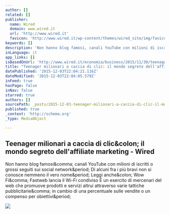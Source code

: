 ```yaml
---
author: []
related: []
publisher:
  name: Wired
  domain: www.wired.it
  url: 'http://www.wired.it'
  favicon: 'http://www.wired.it/wp-content/themes/wired_site/img/favicon.ico'
keywords: []
description: 'Non hanno blog famosi, canali YouTube con milioni di iscritti o grossi seguiti sui social network. Di alcuni fra i più bravi non si conosce nemmeno il vero nome. Leggi anche: Wow Fi, Fastweb lancia il Wi-Fi condiviso È un esercito di mercenari del web che promuove prodotti e servizi altrui attraverso varie tattiche pubblicitarie, in cambio di una percentuale sulle vendite o un compenso per obiettivi.'
inLanguage: it
app_links: []
isBasedOnUrl: 'http://www.wired.it/economia/business/2015/11/30/teenager-milionari-caccia-clic-mondo-segreto-dellaffiliate-marketing/'
title: "Teenager milionari a caccia di clic: il mondo segreto dell'affiliate marketing - Wired"
datePublished: '2015-12-03T22:04:21.116Z'
dateModified: '2015-12-03T22:04:05.579Z'
inFeed: true
hasPage: false
inNav: false
starred: true
authors: []
sourcePath: _posts/2015-12-03-teenager-milionari-a-caccia-di-clic-il-mondo-segreto-della.md
published: true
_context: 'http://schema.org'
_type: MediaObject

---
```

<article style=""><h1>Teenager milionari a caccia di clic&amp;colon; il mondo segreto dell'affiliate marketing - Wired</h1><p>Non hanno blog famosi&amp;comma; canali YouTube con milioni di iscritti o grossi seguiti sui social network&amp;period; Di alcuni fra i più bravi non si conosce nemmeno il vero nome&amp;period; Leggi anche&amp;colon; Wow Fi&amp;comma; Fastweb lancia il Wi-Fi condiviso È un esercito di mercenari del web che promuove prodotti e servizi altrui attraverso varie tattiche pubblicitarie&amp;comma; in cambio di una percentuale sulle vendite o un compenso per obiettivi&amp;period;</p><img src="http://images.wired.it/wp-content/uploads/2015/11/1448898351_angle1.png" /></article>